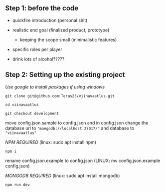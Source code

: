 ## Step 1: before the code ##

* quickfire introduction (personal shit)

* realistic end goal (finalized product, prototype)
    * keeping the scope small (minimalistic features)

* specific roles per player

* drink lots of alcohol?????



## Step 2: Setting up the existing project ##
_Use google to install packages if using windows_


```git clone git@github.com:Teras23/viinavaatlus.git```

```cd viinavaatlus```

```git checkout development```

move config.json.sample to config.json and in config.json change the database url to ```"mongodb://localhost:27017/"``` and database to ```"viinavaatlus"```

_NPM REQUIRED_ (linux: sudo apt install npm)

```npm i```

rename config.json.example to config.json (LINUX: mv config.json.example config.json)

_MONGODB REQUIRED_ (linux: sudo apt install mongodb)

```npm run dev```

